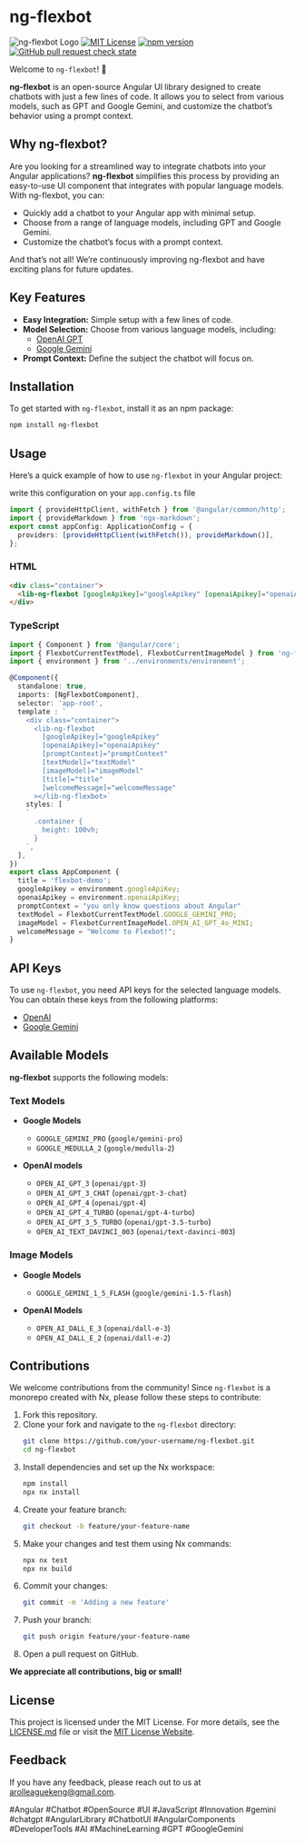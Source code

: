 # ng-flexbot

![ng-flexbot Logo](https://github.com/arolleaguekeng/ng-flexbot/blob/master/ng-flexbot-logo.png)
[![MIT License](https://img.shields.io/badge/License-MIT-green.svg)](https://choosealicense.com/licenses/mit/)
[![npm version](https://img.shields.io/npm/v/ng-flexbot)](https://www.npmjs.com/package/ng-flexbot)
[![GitHub pull request check state](https://img.shields.io/github/status/s/pulls/arolleaguekeng/ng-flexbot/15)](https://github.com/arolleaguekeng/ng-flexbot/pulls)

Welcome to `ng-flexbot`! 🚀

**ng-flexbot** is an open-source Angular UI library designed to create chatbots with just a few lines of code. It allows you to select from various models, such as GPT and Google Gemini, and customize the chatbot’s behavior using a prompt context.

## Why ng-flexbot?

Are you looking for a streamlined way to integrate chatbots into your Angular applications? **ng-flexbot** simplifies this process by providing an easy-to-use UI component that integrates with popular language models. With ng-flexbot, you can:

- Quickly add a chatbot to your Angular app with minimal setup.
- Choose from a range of language models, including GPT and Google Gemini.
- Customize the chatbot’s focus with a prompt context.

And that’s not all! We’re continuously improving ng-flexbot and have exciting plans for future updates.

## Key Features

- **Easy Integration:** Simple setup with a few lines of code.
- **Model Selection:** Choose from various language models, including:
  - [OpenAI GPT](https://platform.openai.com/)
  - [Google Gemini](https://cloud.google.com/gemini)
- **Prompt Context:** Define the subject the chatbot will focus on.

## Installation

To get started with `ng-flexbot`, install it as an npm package:

```bash
npm install ng-flexbot
```

## Usage

Here’s a quick example of how to use `ng-flexbot` in your Angular project:

write this configuration on your `app.config.ts` file

```typescript
import { provideHttpClient, withFetch } from '@angular/common/http';
import { provideMarkdown } from 'ngx-markdown';
export const appConfig: ApplicationConfig = {
  providers: [provideHttpClient(withFetch()), provideMarkdown()],
};
```

### HTML

```html
<div class="container">
  <lib-ng-flexbot [googleApikey]="googleApikey" [openaiApikey]="openaiApikey" [promptContext]="promptContext" [textModel]="textModel" [imageModel]="imageModel" [title]="title" [welcomeMessage]="welcomeMessage"></lib-ng-flexbot>
</div>
```

### TypeScript

```typescript
import { Component } from '@angular/core';
import { FlexbotCurrentTextModel, FlexbotCurrentImageModel } from 'ng-flexbot';
import { environment } from '../environments/environment';

@Component({
  standalone: true,
  imports: [NgFlexbotComponent],
  selector: 'app-root',
  template : `
    <div class="container">
      <lib-ng-flexbot
        [googleApikey]="googleApikey"
        [openaiApikey]="openaiApikey"
        [promptContext]="promptContext"
        [textModel]="textModel"
        [imageModel]="imageModel"
        [title]="title"
        [welcomeMessage]="welcomeMessage"
      ></lib-ng-flexbot>`
    styles: [
    `
      .container {
        height: 100vh;
      }
    `,
  ],
})
export class AppComponent {
  title = 'flexbot-demo';
  googleApikey = environment.googleApiKey;
  openaiApikey = environment.openaiApiKey;
  promptContext = "you only know questions about Angular"
  textModel = FlexbotCurrentTextModel.GOOGLE_GEMINI_PRO;
  imageModel = FlexbotCurrentImageModel.OPEN_AI_GPT_4o_MINI;
  welcomeMessage = "Welcome to Flexbot!";
}
```

## API Keys

To use `ng-flexbot`, you need API keys for the selected language models. You can obtain these keys from the following platforms:

- [OpenAI](https://platform.openai.com/)
- [Google Gemini](https://cloud.google.com/gemini)

## Available Models

**ng-flexbot** supports the following models:

### Text Models

- **Google Models**

  - `GOOGLE_GEMINI_PRO` (`google/gemini-pro`)
  - `GOOGLE_MEDULLA_2` (`google/medulla-2`)

- **OpenAI models**
  - `OPEN_AI_GPT_3` (`openai/gpt-3`)
  - `OPEN_AI_GPT_3_CHAT` (`openai/gpt-3-chat`)
  - `OPEN_AI_GPT_4` (`openai/gpt-4`)
  - `OPEN_AI_GPT_4_TURBO` (`openai/gpt-4-turbo`)
  - `OPEN_AI_GPT_3_5_TURBO` (`openai/gpt-3.5-turbo`)
  - `OPEN_AI_TEXT_DAVINCI_003` (`openai/text-davinci-003`)

### Image Models

- **Google Models**

  - `GOOGLE_GEMINI_1_5_FLASH` (`google/gemini-1.5-flash`)

- **OpenAI Models**
  - `OPEN_AI_DALL_E_3` (`openai/dall-e-3`)
  - `OPEN_AI_DALL_E_2` (`openai/dall-e-2`)

## Contributions

We welcome contributions from the community! Since `ng-flexbot` is a monorepo created with Nx, please follow these steps to contribute:

1. Fork this repository.
2. Clone your fork and navigate to the `ng-flexbot` directory:
   ```bash
   git clone https://github.com/your-username/ng-flexbot.git
   cd ng-flexbot
   ```
3. Install dependencies and set up the Nx workspace:
   ```bash
   npm install
   npx nx install
   ```
4. Create your feature branch:
   ```bash
   git checkout -b feature/your-feature-name
   ```
5. Make your changes and test them using Nx commands:
   ```bash
   npx nx test
   npx nx build
   ```
6. Commit your changes:
   ```bash
   git commit -m 'Adding a new feature'
   ```
7. Push your branch:
   ```bash
   git push origin feature/your-feature-name
   ```
8. Open a pull request on GitHub.

**We appreciate all contributions, big or small!**

## License

This project is licensed under the MIT License. For more details, see the [LICENSE.md](https://github.com/arolleaguekeng/ng-flexbot/blob/master/LICENSE.md) file or visit the [MIT License Website](https://choosealicense.com/licenses/mit/).

## Feedback

If you have any feedback, please reach out to us at [arolleaguekeng@gmail.com](mailto:arolleaguekeng@gmail.com).

#Angular #Chatbot #OpenSource #UI #JavaScript #Innovation #gemini #chatgpt #AngularLibrary #ChatbotUI
#AngularComponents
#DeveloperTools #AI
#MachineLearning
#GPT
#GoogleGemini

